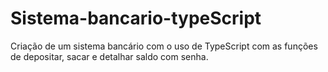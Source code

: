 # Sistema-bancario-typeScript
Criação de um sistema bancário com o uso de TypeScript com as funções de depositar, sacar e detalhar saldo com senha.
